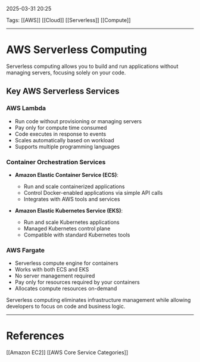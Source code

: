 2025-03-31 20:25

Tags: [[AWS]] [[Cloud]] [[Serverless]] [[Compute]]

---

# AWS Serverless Computing

Serverless computing allows you to build and run applications without managing servers, focusing solely on your code.

## Key AWS Serverless Services

### AWS Lambda

- Run code without provisioning or managing servers
- Pay only for compute time consumed
- Code executes in response to events
- Scales automatically based on workload
- Supports multiple programming languages

### Container Orchestration Services

- **Amazon Elastic Container Service (ECS)**:

  - Run and scale containerized applications
  - Control Docker-enabled applications via simple API calls
  - Integrates with AWS tools and services

- **Amazon Elastic Kubernetes Service (EKS)**:
  - Run and scale Kubernetes applications
  - Managed Kubernetes control plane
  - Compatible with standard Kubernetes tools

### AWS Fargate

- Serverless compute engine for containers
- Works with both ECS and EKS
- No server management required
- Pay only for resources required by your containers
- Allocates compute resources on-demand

Serverless computing eliminates infrastructure management while allowing developers to focus on code and business logic.

---

# References

[[Amazon EC2]]
[[AWS Core Service Categories]]

